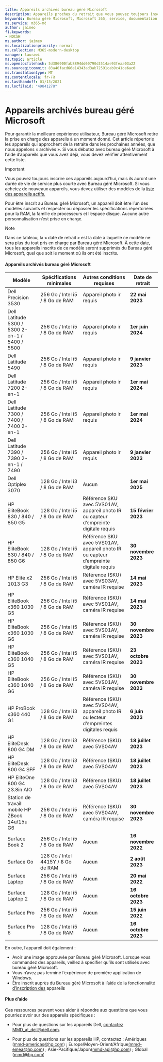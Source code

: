 ```yaml
---
title: Appareils archivés bureau géré Microsoft
description: Appareils proches du retrait que vous pouvez toujours inscrire, mais dont la durée de vie de support sera raccourcie
keywords: Bureau géré Microsoft, Microsoft 365, service, documentation
ms.service: m365-md
author: jaimeo
f1.keywords:
- NOCSH
ms.author: jaimeo
ms.localizationpriority: normal
ms.collection: M365-modern-desktop
manager: laurawi
ms.topic: article
ms.openlocfilehash: 5d386000fab8894dd60790d3514ae93feaa03a22
ms.sourcegitcommit: 83a40facd66e14343ad3ab72591cab9c41ce6ac0
ms.translationtype: MT
ms.contentlocale: fr-FR
ms.lasthandoff: 01/13/2021
ms.locfileid: "49841278"
---
```

# <a name="microsoft-managed-desktop-archived-devices"></a>Appareils archivés bureau géré Microsoft

Pour garantir la meilleure expérience utilisateur, Bureau géré Microsoft retire la prise en charge des appareils à un moment donné. Cet article répertorie les appareils qui approchent de la retraite dans les prochaines années, que nous appelons « archivés ». Si vous débutez avec bureau géré Microsoft à l’aide d’appareils que vous avez déjà, vous devez vérifier attentivement cette liste.

>[!IMPORTANT]
>Vous pouvez toujours inscrire ces appareils aujourd’hui, mais ils auront une durée de vie de service plus courte avec Bureau géré Microsoft. Si vous achetez de nouveaux appareils, vous devez utiliser des modèles de la [liste des appareils actifs.](./device-list.md)

<!-- Microsoft 365 E5; Device as a Service -->
<!-- Split from device & technologies topic. Destination topic for aka.ms/device-list  -->
Pour être inscrit au Bureau géré Microsoft, un appareil doit être l’un des modèles suivants et respecter ou dépasser les spécifications répertoriées pour la RAM, la famille de processeurs et l’espace disque. Aucune autre personnalisation n’est prise en charge.



>[!NOTE]
>Dans ce tableau, la « date de retrait » est la date à laquelle ce modèle ne sera plus du tout pris en charge par Bureau géré Microsoft. À cette date, tous les appareils inscrits de ce modèle seront supprimés du Bureau géré Microsoft, quel que soit le moment où ils ont été inscrits.

#### <a name="microsoft-managed-desktop-archived-devices"></a>Appareils archivés bureau géré Microsoft

| Modèle  | Spécifications minimales  | Autres conditions requises   | Date de retrait |
|---------|---------|---------|---------|
|Dell Precision 3530| 256 Go / Intel i5 / 8 Go de RAM | Appareil photo ir requis | **22 mai 2023** |
|Dell Latitude 5300 / 5300 2-en-1 / 5400 / 5500 | 256 Go / Intel i5 / 8 Go de RAM | Appareil photo ir requis | **1er juin 2024**  |
|Dell Latitude 5490 | 256 Go / Intel i5 / 8 Go de RAM | Appareil photo ir requis | **9 janvier 2023** |
|Dell Latitude 7200 2-en-1 | 256 Go / Intel i5 / 8 Go de RAM | Appareil photo ir requis | **1er mai 2024** |
|Dell Latitude 7300 / 7400 / 7400 2-en-1 | 256 Go / Intel i5 / 8 Go de RAM | Appareil photo ir requis | **1er mai 2024**  |
|Dell Latitude 7390 / 7390 2-en-1 / 7490 | 256 Go / Intel i5 / 8 Go de RAM   | Appareil photo ir requis | **9 janvier 2023** |
|Dell Optiplex 3070 | 128 Go / Intel i3 / 8 Go de RAM | Aucun | **1er mai 2025**  |
|HP EliteBook 830 / 840 / 850 G5| 128 Go / Intel i5 / 8 Go de RAM | Référence SKU avec 5VS01AV, appareil photo IR ou capteur d’empreinte digitale requis  | **15 février 2023** |
|HP EliteBook 830 / 840 / 850 G6| 128 Go / Intel i5 / 8 Go de RAM | Référence SKU avec 5VS01AV, appareil photo IR ou capteur d’empreinte digitale requis  | **30 novembre 2023** |
|HP Elite x2 1013 G3| 256 Go / Intel i5 / 8 Go de RAM | Référence (SKU) avec 5VS03AV, caméra IR requise |**14 mai 2023** |
|HP EliteBook x360 1030 G5| 256 Go / Intel i5 / 8 Go de RAM | Référence (SKU) avec 5VS01AV, caméra IR requise |**14 mai 2023** |
|HP EliteBook x360 1030 G6| 256 Go / Intel i5 / 8 Go de RAM | Référence (SKU) avec 5VS01AV, caméra IR requise |**30 novembre 2023** |
|HP EliteBook x360 1040 G5| 256 Go / Intel i5 / 8 Go de RAM | Référence (SKU) avec 5VS01AV, caméra IR requise | **23 octobre 2023** |
|HP EliteBook x360 1040 G6| 256 Go / Intel i5 / 8 Go de RAM | Référence (SKU) avec 5VS01AV, caméra IR requise | **30 novembre 2023** |
|HP ProBook x360 440 G1| 128 Go / Intel i3 / 8 Go de RAM | Référence (SKU) avec 5VS04AV, appareil photo IR ou lecteur d’empreintes digitales requis | **6 juin 2023** |
|HP EliteDesk 800 G4 DM | 128 Go / Intel i3 / 8 Go de RAM | Référence (SKU) avec 5VS04AV | **18 juillet 2023** |
|HP EliteDesk 800 G4 SFF | 128 Go / Intel i3 / 8 Go de RAM | Référence (SKU) avec 5VS04AV | **18 juillet 2023** |
|HP EliteOne 800 G4 23.8in AIO |128 Go / Intel i3 / 8 Go de RAM |Référence (SKU) avec 5VS04AV| **18 juillet 2023** |
|Station de travail mobile HP ZBook 14u/15u G6 |256 Go / Intel i5 / 8 Go de RAM |Référence (SKU) avec 5VS04AV, caméra IR requise| **30 novembre 2023** |
|Surface Book 2| 256 Go / Intel i5 / 8 Go de RAM | Aucun | **16 novembre 2022** |
|Surface Go| 128 Go / Intel 4415Y / 8 Go de RAM | Aucun | **2 août 2023** |
|Surface Laptop| 256 Go / Intel i5 / 8 Go de RAM | Aucun | **20 mai 2022** |
|Surface Laptop 2| 128 Go / Intel i5 / 8 Go de RAM | Aucun | **16 octobre 2023** |
|Surface Pro| 256 Go / Intel i5 / 8 Go de RAM | Aucun | **15 juin 2022** |
|Surface Pro 6| 128 Go / Intel i5 / 8 Go de RAM | Aucun | **16 octobre 2023** |

En outre, l’appareil doit également :

- Avoir une image approuvée par Bureau géré Microsoft. Lorsque vous commandez des appareils, veillez à spécifier qu’ils sont utilisés avec bureau géré Microsoft.
- Vous n’avez pas terminé l’expérience de première application de Windows.
- Être inscrit auprès du Bureau géré Microsoft à l’aide de la fonctionnalité [d’inscription des](https://aka.ms/mmddrhelp) appareils

#### <a name="more-help"></a>Plus d’aide

Ces ressources peuvent vous aider à répondre aux questions que vous pourriez avoir sur des appareils spécifiques :

- Pour plus de questions sur les appareils Dell, [contactez MMD_at_dell@dell.com](mailto:MMD_at_dell@dell.com).

- Pour plus de questions sur les appareils HP, contactez : Amériques ([mmd-americas@hp.com](mailto:mmd-americas@hp.com)) ; Europe/Moyen-Orient/Afrique[(mmd-emea@hp.com](mailto:mmd-emea@hp.com)) ; Asie-Pacifique/Japon[(mmd-apj@hp.com](mailto:mmd-apj@hp.com)) ; Global ([mmd@hp.com](mailto:mmd@hp.com))
